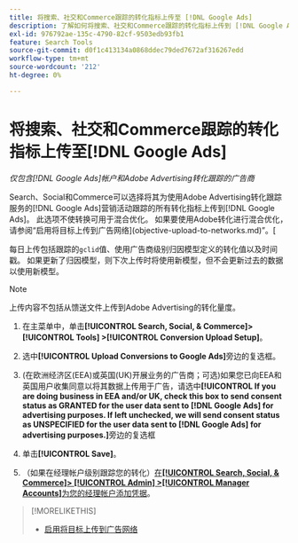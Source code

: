 ```yaml
---
title: 将搜索、社交和Commerce跟踪的转化指标上传至 [!DNL Google Ads]
description: 了解如何将搜索、社交和Commerce跟踪的转化指标上传到 [!DNL Google Ads]。
exl-id: 976792ae-135c-4790-82cf-9503edb93fb1
feature: Search Tools
source-git-commit: d0f1c413134a0868ddec79ded7672af316267edd
workflow-type: tm+mt
source-wordcount: '212'
ht-degree: 0%

---
```


# 将搜索、社交和Commerce跟踪的转化指标上传至[!DNL Google Ads]

*仅包含[!DNL Google Ads]帐户和Adobe Advertising转化跟踪的广告商*

Search、Social和Commerce可以选择将其为使用Adobe Advertising转化跟踪服务的[!DNL Google Ads]营销活动跟踪的所有转化指标上传到[!DNL Google Ads]。 此选项不使转换可用于混合优化。 如果要使用Adobe转化进行混合优化，请参阅“启用将目标上传到广告网络](objective-upload-to-networks.md)”。[

每日上传包括跟踪的`gclid`值、使用广告商级别归因模型定义的转化值以及时间戳。 如果更新了归因模型，则下次上传时将使用新模型，但不会更新过去的数据以使用新模型。

>[!NOTE]
>
>上传内容不包括从馈送文件上传到Adobe Advertising的转化量度。

1. 在主菜单中，单击&#x200B;**[!UICONTROL Search, Social, & Commerce]> [!UICONTROL Tools] >[!UICONTROL Conversion Upload Setup]**。

1. 选中&#x200B;**[!UICONTROL Upload Conversions to Google Ads]**&#x200B;旁边的复选框。

1. (在欧洲经济区(EEA)或英国(UK)开展业务的广告商；可选)如果您已向EEA和英国用户收集同意以将其数据上传用于广告，请选中&#x200B;**[!UICONTROL If you are doing business in EEA and/or UK, check this box to send consent status as GRANTED for the user data sent to [!DNL Google Ads] for advertising purposes. If left unchecked, we will send consent status as UNSPECIFIED for the user data sent to [!DNL Google Ads] for advertising purposes.]**&#x200B;旁边的复选框

1. 单击&#x200B;**[!UICONTROL Save]**。

1. （如果在经理帐户级别跟踪您的转化）[在&#x200B;**[!UICONTROL Search, Social, & Commerce]> [!UICONTROL Admin] >[!UICONTROL Manager Accounts]**&#x200B;为您的经理帐户添加凭据](/help/search-social-commerce/admin/manager-accounts.md)。

>[!MORELIKETHIS]
>
>* [启用将目标上传到广告网络](objective-upload-to-networks.md)
